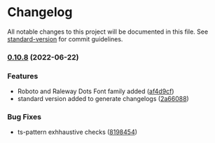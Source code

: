 # Changelog

All notable changes to this project will be documented in this file. See [standard-version](https://github.com/conventional-changelog/standard-version) for commit guidelines.

### [0.10.8](https://github.com/Rajesh-Royal/wordle-on-blockchain/compare/v0.10.6...v0.10.8) (2022-06-22)


### Features

* Roboto and Raleway Dots Font family added ([af4d9cf](https://github.com/Rajesh-Royal/wordle-on-blockchain/commit/af4d9cf4a38e1b74b0b7fc53ec3143f4d1f9ef86))
* standard version added to generate changelogs ([2a66088](https://github.com/Rajesh-Royal/wordle-on-blockchain/commit/2a66088edd807a71ba41000ba6f5e2fe3fc3cf33))


### Bug Fixes

* ts-pattern exhhaustive checks ([8198454](https://github.com/Rajesh-Royal/wordle-on-blockchain/commit/81984541c684434d18dc70d99337cae663a4795a))
